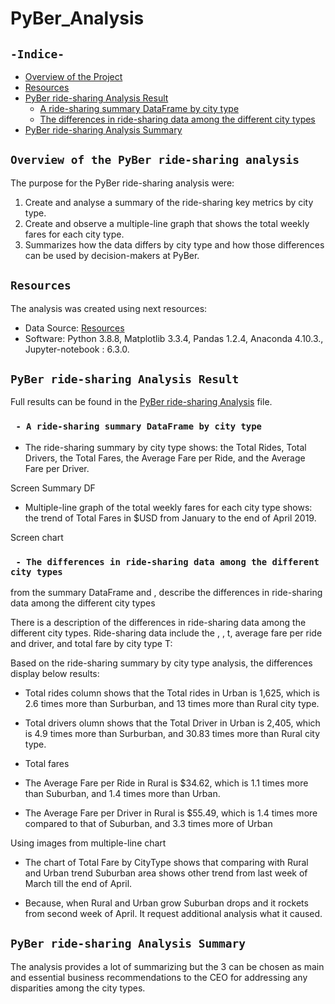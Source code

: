 # PyBer_Analysis
## `-Indice-`	
	
- [Overview of the Project](#overview-of-the-PyBer-ride-sharing-analysis)	
- [Resources](#resources)	
- [PyBer ride-sharing Analysis Result](#PyBer-ride-sharing-Analysis-Result)	
  - [A ride-sharing summary DataFrame by city type](#A-ride-sharing-summary-DataFrame-by-city-type)	
  - [The differences in ride-sharing data among the different city types](#The-differences-in-ride-sharing-data-among-the-different-city-types)		 
- [PyBer ride-sharing Analysis Summary](#PyBer-ride-sharing-Analysis-Summary)	
	
## `Overview of the PyBer ride-sharing analysis`	
	
The purpose for the PyBer ride-sharing analysis were: 	
1. Create and analyse a summary of the ride-sharing key metrics by city type.
2. Create and observe a multiple-line graph that shows the total weekly fares for each city type. 	
3. Summarizes how the data differs by city type and how those differences can be used by decision-makers at PyBer.	
## `Resources`	
The analysis was created using next resources:	
  - Data Source:  [Resources](./Resources/)	
  - Software: Python 3.8.8, Matplotlib 3.3.4, Pandas 1.2.4, Anaconda 4.10.3., Jupyter-notebook : 6.3.0.	
## `PyBer ride-sharing Analysis Result`	
	
Full results can be found in the [PyBer ride-sharing Analysis](./PyBer_Challenge.ipynb) file.	
  ### ` - A ride-sharing summary DataFrame by city type`	

  - The ride-sharing summary by city type shows: the Total Rides, Total Drivers, the Total Fares, the Average Fare per Ride, and the Average Fare per Driver.

  Screen Summary DF

  - Multiple-line graph of the total weekly fares for each city type shows: the trend of Total Fares in $USD from January to the end of April 2019.

  Screen chart
  ### ` - The differences in ride-sharing data among the different city types`	

  from the summary DataFrame and , describe the differences in ride-sharing data among the different city types

There is a description of the differences in ride-sharing data among the different city types. Ride-sharing data include the , , t, average fare per ride and driver, and total fare by city type
T:

Based on the ride-sharing summary by city type analysis, the differences display below results:

  - Total rides column shows that the Total rides in Urban is 1,625, which is 2.6 times more than Surburban, and 13 times more than Rural city type.

  - Total drivers olumn shows that the Total Driver in Urban is 2,405, which is 4.9 times more than Surburban, and 30.83 times more than Rural city type.

  - Total fares 

  - The Average Fare per Ride in Rural is $34.62, which is 1.1 times more than Suburban, and 1.4 times more than Urban.

  - The Average Fare per Driver in Rural is $55.49, which is 1.4 times more compared to that of Suburban, and 3.3 times more of Urban

 Using images from multiple-line chart
  - The chart of Total Fare by CityType shows that comparing with Rural and Urban trend  Suburban area shows other trend  from last week of March till the end of April. 

  - Because, when Rural and Urban grow Suburban drops and it rockets from second week of April. It request additional analysis what it caused.

## `PyBer ride-sharing Analysis Summary`	

The analysis provides a lot of summarizing but the 3 can be chosen as main and essential business recommendations to the CEO for addressing any disparities among the city types.

